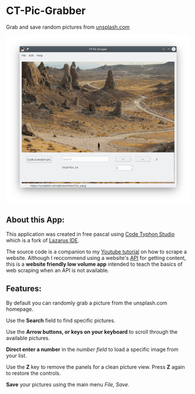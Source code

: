 # CT-Pic-Grabber
Grab and save random pictures from [unsplash.com](https://unsplash.com)

![CT Pic Grabber](resources/CT-Pic-Scraper.jpg)

## About this App:

This application was created in free pascal using [Code Typhon Studio](https://www.pilotlogic.com) which is a fork of [Lazarus IDE](https://www.lazarus-ide.org/).

The source code is a companion to my [Youtube tutorial](https://youtu.be/EE6NcXnxMfY) on how to scrape a website.  Although I reccommend using a website's [API](https://unsplash.com/developers) for getting content, this is a **website friendly low volume app** intended to teach the basics of web scraping when an API is not available.

## Features:

By default you can randomly grab a picture from the unsplash.com homepage.

Use the **Search** field to find specific pictures.

Use the **Arrow buttons, or keys on your keyboard** to scroll through the available pictures.

**Direct enter a number** in the *number field* to load a specific image from your list.

Use the **Z** key to remove the panels for a clean picture view.  Press **Z** again to restore the controls.

**Save** your pictures using the main menu *File, Save*.
